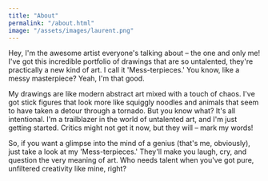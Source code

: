 ```yaml
---
title: "About"
permalink: "/about.html"
image: "/assets/images/laurent.png"
---
```


Hey, I'm the awesome artist everyone's talking about – the one and only me! I've got this incredible portfolio of drawings that are so untalented, they're practically a new kind of art. I call it 'Mess-terpieces.' You know, like a messy masterpiece? Yeah, I'm that good.


My drawings are like modern abstract art mixed with a touch of chaos. I've got stick figures that look more like squiggly noodles and animals that seem to have taken a detour through a tornado. But you know what? It's all intentional. I'm a trailblazer in the world of untalented art, and I'm just getting started. Critics might not get it now, but they will – mark my words!


So, if you want a glimpse into the mind of a genius (that's me, obviously), just take a look at my 'Mess-terpieces.' They'll make you laugh, cry, and question the very meaning of art. Who needs talent when you've got pure, unfiltered creativity like mine, right?
